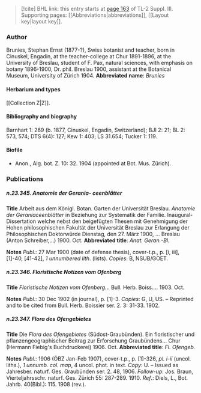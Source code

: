 > [!cite] BHL link: this entry starts at [page 163](https://www.biodiversitylibrary.org/page/33266470) of TL-2 Suppl. III.
> Supporting pages: [[Abbreviations|abbreviations]], [[Layout key|layout key]].

### Author

Brunies, Stephan Ernst (1877-?), Swiss botanist and teacher, born in Cinuskel, Engadin, at the teacher-college at Chur 1891-1896, at the University of Breslau, student of F. Pax, natural sciences, with emphasis on botany 1896-1900, Dr. phil. Breslau 1900, assistant at the Botanical Museum, University of Zürich 1904. 
**Abbreviated name**: *Brunies*

#### Herbarium and types

[[Collection Z|Z]].

#### Bibliography and biography

Barnhart 1: 269 (b. 1877, Cinuskel, Engadin, Switzerland); BJI 2: 21; BL 2: 573, 574; DTS 6(4): 127; Kew 1: 403; LS 31.654; Tucker 1: 119.

#### Biofile

- Anon., Alg. bot. Z. 10: 32. 1904 (appointed at Bot. Mus. Zürich).

### Publications

##### n.23.345. Anatomie der Gerania- ceenblätter

**Title**
Arbeit aus dem Königl. Botan. Garten der Universität Breslau. *Anatomie der Geraniaceenblätter* in Beziehung zur Systematik der Familie. Inaugural-Dissertation welche nebst den beigefügten Thesen mit Genehmigung der Hohen philosophischen Fakultät der Universität Breslau zur Erlangung der Philosophischen Doktorwürde Dienstag, den 27. März 1900, ... Breslau (Anton Schreiber,...) 1900. Oct.
**Abbreviated title**: *Anat. Geran.-Bl.*

**Notes**
*Publ*.: 27 Mar 1900 (date of defense thesis), cover-t.p., p. \[i, iii\], \[1\]-40, \[41-42\], *1 unnumbered lith*. (lists). *Copies*: B, NSUB/GOET.

##### n.23.346. Floristische Notizen vom Ofenberg

**Title**
*Floristische Notizen vom Ofenberg*... Bull. Herb. Boiss.... 1903. Oct.

**Notes**
*Publ*.: 30 Dec 1902 (in journal), p. \[1\]-3. *Copies*: G, U, US. – Reprinted and to be cited from Bull. Herb. Boissier ser. 2. 3: 31-33. 1902.

##### n.23.347. Flora des Ofengebietes

**Title**
Die *Flora des Ofengebietes* (Südost-Graubünden). Ein floristischer und pflanzengeographischer Beitrag zur Erforschung Graubündens... Chur (Hermann Fiebig's Buchdruckerei) 1906. Oct.
**Abbreviated title**: *Fl. Ofengeb.*

**Notes**
*Publ*.: 1906 (ÖBZ Jan-Feb 1907), cover-t.p., p. \[1\]-326, *pl. i-ii* (uncol. liths.), *1 unnumb. col. map*, 4 uncol. phot. in text. *Copy*: U. – Issued as Jahresber. naturf. Ges. Graubünden ser. 2. 48, 1906.
*Follow-up*: Jos. Braun, Vierteljahrsschr. naturf. Ges. Zürich 55: 287-289. 1910.
*Ref*.: Diels, L., Bot. Jahrb. 40(Bibl.): 115. 1908 (rev.).

